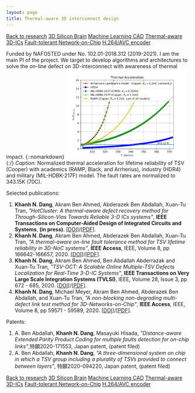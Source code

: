 ```yaml
---
layout: page
title: Thermal-aware 3D interconnect design
---
```

<a role="button" href="/research" class="btn btn-primary btn-sm">Back to research</a>
<a role="button" href="/research_topics/neuromorphic" class="btn btn-outline-primary btn-sm">3D Silicon Brain</a>
<a role="button" href="/research_topics/mlcad" class="btn btn-outline-primary btn-sm">Machine Learning CAD</a>
<a role="button" href="/research_topics/thermal3DICs" class="btn btn-outline-success btn-sm">Thermal-aware 3D-ICs</a>
<a role="button" href="/research_topics/ftnoc" class="btn btn-outline-primary btn-sm">Fault-tolerant Network-on-Chip</a>
<a role="button" href="/research_topics/h264" class="btn btn-outline-primary btn-sm">H.264/AVC encoder</a>

Funded by NAFOSTED under No. 102.01-2018.312 (2019-2021). I am the main PI of the project.
We target to develop algorithms and architectures to solve the on-line defect on 3D-interconnect with awareness of thermal impact.
{::nomarkdown}
<img src="../images/Thermal_Acc.svg" class="icenter" width=65% >
{:/}
*Caption:* Normalized thermal acceleration for lifetime reliability of TSV (Cooper) with academics (RAMP, Black, and Arrherius), industry (HDR4) and military (MIL-HDBK-217F) model.
The fault rates are normalized to 343.15K (70C).


Selected publications:
1. **Khanh N. Dang**, Akram Ben Ahmed, Abderazek Ben Abdallah, Xuan-Tu Tran, *"HotCluster: A thermal-aware defect recovery method for Through-Silicon-Vias Towards Reliable 3-D ICs systems"*, **IEEE Transactions on Computer-Aided Design of Integrated Circuits and Systems**, **(in press)**. \[[DOI](https://doi.org/10.1109/TCAD.2021.3069370)\]/\[[PDF](../share/TCAD-2021.pdf)\].
1. **Khanh N. Dang**, Akram Ben Ahmed, Abderazek Ben Abdallah, Xuan-Tu Tran, *"A thermal-aware on-line fault tolerance method for TSV lifetime reliability in 3D-NoC systems"*, **IEEE Access**, IEEE, Volume 8, pp 166642-166657, 2020. \[[DOI](https://doi.org/10.1109/ACCESS.2020.3022904 )\]/\[[PDF](../share/09189765.pdf)\].
1. **Khanh N. Dang**, Akram Ben Ahmed, Ben Abdallah Abderrazak and Xuan-Tu Tran, *"TSV-OCT: A Scalable Online Multiple-TSV Defects Localization for Real-Time 3-D-IC Systems"*, **IEEE Transactions on Very Large Scale Integration Systems (TVLSI)**, IEEE, Volume 28, Issue 3, pp 672 - 685, 2020. \[[DOI](https://doi.org/10.1109/TVLSI.2019.2948878)\]/\[[PDF](../share/TVLSI-2019.pdf)\].
1. **Khanh N. Dang**, Michael Meyer, Akram Ben Ahmed, Abderazek Ben Abdallah, and Xuan-Tu Tran, *"A non-blocking non-degrading multi-defect link test method for 3D-Networks-on-Chip"*, **IEEE Access**, IEEE, Volume 8, pp 59571 - 59589, 2020. \[[DOI](https://doi.org/10.1109/ACCESS.2020.2982836)\]/\[[PDF](../share/ACCESS-2020.pdf)\].


Patents:
1. A. Ben Abdallah, **Khanh N. Dang**, Masayuki Hisada, *"Distance-aware Extended Parity Product Coding for multiple faults detection for on-chip links"*,特願2020-171553, Japan patent, (patent filed)
1. A. Ben Abdallah, **Khanh N. Dang**, *"A three-dimensional system on chip in which a TSV group including a plurality of TSVs provided to connect between layers"*, 特願2020-094220, Japan patent, (patent filed)

<a role="button" href="/research" class="btn btn-primary btn-sm">Back to research</a>
<a role="button" href="/research_topics/neuromorphic" class="btn btn-outline-primary btn-sm">3D Silicon Brain</a>
<a role="button" href="/research_topics/mlcad" class="btn btn-outline-primary btn-sm">Machine Learning CAD</a>
<a role="button" href="/research_topics/thermal3DICs" class="btn btn-outline-success btn-sm">Thermal-aware 3D-ICs</a>
<a role="button" href="/research_topics/ftnoc" class="btn btn-outline-primary btn-sm">Fault-tolerant Network-on-Chip</a>
<a role="button" href="/research_topics/h264" class="btn btn-outline-primary btn-sm">H.264/AVC encoder</a>
